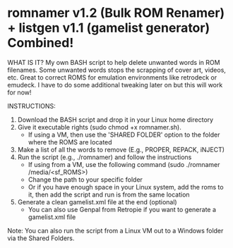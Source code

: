 # romnamer v1.2 (Bulk ROM Renamer) + listgen v1.1 (gamelist generator) Combined!

WHAT IS IT?
My own BASH script to help delete unwanted words in ROM filenames. Some unwanted words stops the scrapping of cover art, videos, etc. Great to correct ROMS for emulation environments like retrodeck or emudeck. I have to do some additional tweaking later on but this will work for now!

INSTRUCTIONS:
1. Download the BASH script and drop it in your Linux home directory
2. Give it executable rights (sudo chmod +x romnamer.sh).
    - If using a VM, then use the 'SHARED FOLDER' option to the folder where the ROMS are located
4. Make a list of all the words to remove (E.g., PROPER, REPACK, iNJECT)
5. Run the script (e.g., ./romnamer) and follow the instructions
    - If using from a VM, use the following command (sudo ./romnamer /media/<sf_ROMS>)
    - Change the path to your specific <ROMS> folder
    - Or if you have enough space in your Linux system, add the roms to it, then add the script and run is from the same location
6. Generate a clean gamelist.xml file at the end (optional)
    - You can also use Genpal from Retropie if you want to generate a gamelist.xml file

Note: You can also run the script from a Linux VM out to a Windows folder via the Shared Folders.
